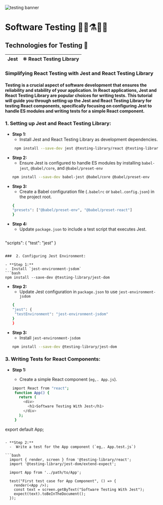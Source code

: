![testing banner](https://i.ibb.co/yQq8jxF/software-testing.jpg)
# Software Testing 🔬📰⚗️👨‍🔬


## Technologies for Testing 🚩
| Jest               |⚛ React Testing Library |
|------------------------|------------------- |

### Simplifying React Testing with Jest and React Testing Library
#### Testing is a crucial aspect of software development that ensures the reliability and stability of your application. In React applications, Jest and React Testing Library are popular choices for writing tests. This tutorial will guide you through setting up the Jest and React Testing Library for testing React components, specifically focusing on configuring Jest to handle ES modules and writing tests for a simple React component.

### 1. Setting up Jest and React Testing Library:

- **Step 1:**
  - Install Jest and React Testing Library as development dependencies.
   ```bash
    npm install --save-dev jest @testing-library/react @testing-library/jest-dom
   ```
- **Step 2:**
  -  Ensure Jest is configured to handle ES modules by installing `babel-jest`, `@babel/core`, and `@babel/preset-env`
   ```bash
   npm install --save-dev babel-jest @babel/core @babel/preset-env
   ```
- **Step 3:**
  -  Create a Babel configuration file (`.babelrc` or `babel.config.json`) in the project root.
   ```bash
   {
   "presets": ["@babel/preset-env", "@babel/preset-react"]
   }
   ```
- **Step 4:**
  -  Update `package.json` to include a test script that executes Jest.
   ```bash
 "scripts": {
  "test": "jest"
}
   ```

###  2. Configuring Jest Environment:

- **Step 1:**
  -  Install `jest-environment-jsdom`
   ```bash
  npm install --save-dev @testing-library/jest-dom
   ```
- **Step 2:**
  -   Update Jest configuration in `package.json` to use `jest-environment-jsdom`
   ```bash
  {
  "jest": {
    "testEnvironment": "jest-environment-jsdom"
  }
   }
   ```
- **Step 3:**
  -  Install `jest-environment-jsdom`
   ```bash
  npm install --save-dev @testing-library/jest-dom
   ```

### 3. Writing Tests for React Components:

- **Step 1:**
  -  Create a simple React component (`eg,. App.js`).

   ```bash
  import React from "react";
    function App() {
      return (
        <div>
          <h1>Software Testing With Jest</h1>
        </div>
      );
    }
export default App;
```

- **Step 2:**
  -  Write a test for the App component (`eg,. App.test.js`)

```bash
  import { render, screen } from '@testing-library/react';
  import '@testing-library/jest-dom/extend-expect'; 
  
  import App from '../path/to/App'; 
  
  test("First test case for App Component", () => {
    render(<App />);
    const text = screen.getByText("Software Testing With Jest");
    expect(text).toBeInTheDocument();
  });
 ```




